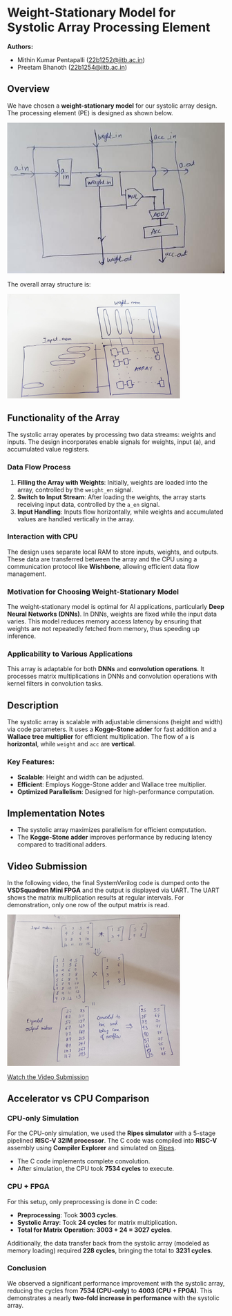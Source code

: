 # Weight-Stationary Model for Systolic Array Processing Element

**Authors:**
- Mithin Kumar Pentapalli (22b1252@iitb.ac.in)
- Preetam Bhanoth (22b1254@iitb.ac.in)

## Overview

We have chosen a **weight-stationary model** for our systolic array design. The processing element (PE) is designed as shown below.

![Processing Element](images/PE.jpg)

The overall array structure is:

<img src="images/array.jpg" width="400">

## Functionality of the Array

The systolic array operates by processing two data streams: weights and inputs. The design incorporates enable signals for weights, input (a), and accumulated value registers.

### Data Flow Process
1. **Filling the Array with Weights**: Initially, weights are loaded into the array, controlled by the `weight_en` signal.
2. **Switch to Input Stream**: After loading the weights, the array starts receiving input data, controlled by the `a_en` signal.
3. **Input Handling**: Inputs flow horizontally, while weights and accumulated values are handled vertically in the array.

### Interaction with CPU
The design uses separate local RAM to store inputs, weights, and outputs. These data are transferred between the array and the CPU using a communication protocol like **Wishbone**, allowing efficient data flow management.

### Motivation for Choosing Weight-Stationary Model
The weight-stationary model is optimal for AI applications, particularly **Deep Neural Networks (DNNs)**. In DNNs, weights are fixed while the input data varies. This model reduces memory access latency by ensuring that weights are not repeatedly fetched from memory, thus speeding up inference.

### Applicability to Various Applications
This array is adaptable for both **DNNs** and **convolution operations**. It processes matrix multiplications in DNNs and convolution operations with kernel filters in convolution tasks.

## Description

The systolic array is scalable with adjustable dimensions (height and width) via code parameters. It uses a **Kogge-Stone adder** for fast addition and a **Wallace tree multiplier** for efficient multiplication. The flow of `a` is **horizontal**, while `weight` and `acc` are **vertical**.

### Key Features:
- **Scalable**: Height and width can be adjusted.
- **Efficient**: Employs Kogge-Stone adder and Wallace tree multiplier.
- **Optimized Parallelism**: Designed for high-performance computation.

## Implementation Notes
- The systolic array maximizes parallelism for efficient computation.
- The **Kogge-Stone adder** improves performance by reducing latency compared to traditional adders.

## Video Submission
In the following video, the final SystemVerilog code is dumped onto the **VSDSquadron Mini FPGA** and the output is displayed via UART. The UART shows the matrix multiplication results at regular intervals. For demonstration, only one row of the output matrix is read.

<img src="images/TB.jpg" width="400">

[Watch the Video Submission](https://drive.google.com/drive/folders/171VYndACv2W_u6io5pRV3rhXbbNptUDK?usp=sharing)

## Accelerator vs CPU Comparison

### CPU-only Simulation
For the CPU-only simulation, we used the **Ripes simulator** with a 5-stage pipelined **RISC-V 32IM processor**. The C code was compiled into **RISC-V** assembly using **Compiler Explorer** and simulated on [Ripes](https://ripes.me/).

- The C code implements complete convolution.
- After simulation, the CPU took **7534 cycles** to execute.

### CPU + FPGA
For this setup, only preprocessing is done in C code:
- **Preprocessing**: Took **3003 cycles**.
- **Systolic Array**: Took **24 cycles** for matrix multiplication.
- **Total for Matrix Operation**: **3003 + 24 = 3027 cycles**.

Additionally, the data transfer back from the systolic array (modeled as memory loading) required **228 cycles**, bringing the total to **3231 cycles**.

### Conclusion
We observed a significant performance improvement with the systolic array, reducing the cycles from **7534 (CPU-only)** to **4003 (CPU + FPGA)**. This demonstrates a nearly **two-fold increase in performance** with the systolic array.

